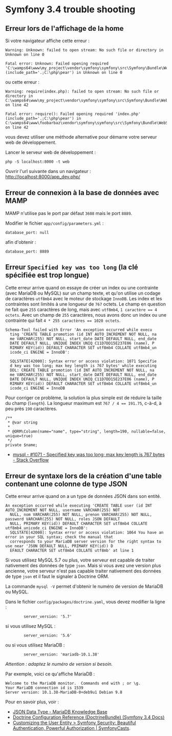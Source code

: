 # Symfony 3.4 trouble shooting

## Erreur lors de l'affichage de la home

Si votre navigateur affiche cette erreur :

```
Warning: Unknown: failed to open stream: No such file or directory in Unknown on line 0

Fatal error: Unknown: Failed opening required 'C:\wamps64\www\my_project\vendor\symfony\symfony\src\Symfony\Bundle\WebServerBundle/Resources/router.php' (include_path='.;C:\php\pear') in Unknown on line 0
```

ou cette erreur :

```
Warning: require(index.php): failed to open stream: No such file or directory in C:\wamps64\www\my_project\vendor\symfony\symfony\src\Symfony\Bundle\WebServerBundle\Resources\router.php on line 42

Fatal error: require(): Failed opening required 'index.php' (include_path='.;C:\php\pear') in C:\wamps64\www\foobarbaz\vendor\symfony\symfony\src\Symfony\Bundle\WebServerBundle\Resources\router.php on line 42
```

vous devez utiliser une méthode alternative pour démarre votre serveur web de développement.

Lancer le serveur web de développement :

    php -S localhost:8000 -t web

Ouvrir l'url suivante dans un navigateur : [http://localhost:8000/app_dev.php/](http://localhost:8000/app_dev.php/)

## Erreur de connexion à la base de données avec MAMP

MAMP n'utilise pas le port par défaut `3608` mais le port `8889`.

Modifier le fichier `app/config/parameters.yml` :

    database_port: null

afin d'obtenir :

    database_port: 8889

## Erreur `Specified key was too long` (la clé spécifiée est trop longue)

Cette erreur arrive quand on essaye de créer un index ou une contrainte (avec MariaDB ou MySQL) sur un champ texte, et qu'on utilise un codage de caractères `utf8mb4` avec le moteur de stockage `InnoDB`.
Les index et les contraintes sont limités à une longueur de `767` octets.
Le champ en question ne fait que `255` caractères de long, mais avec `utf8mb4`, `1 caractère == 4 octets`.
Avec un champ de `255` caractères, nous avons donc un index ou une contrainte qui fait `4 * 255 caractères == 1020 octets`.

    Schema-Tool failed with Error 'An exception occurred while execu
      ting 'CREATE TABLE promotion (id INT AUTO_INCREMENT NOT NULL, na
      me VARCHAR(255) NOT NULL, start_date DATE DEFAULT NULL, end_date
      DATE DEFAULT NULL, UNIQUE INDEX UNIQ_C11D7DD15E237E06 (name), P
      RIMARY KEY(id)) DEFAULT CHARACTER SET utf8mb4 COLLATE utf8mb4_un
      icode_ci ENGINE = InnoDB':

      SQLSTATE[42000]: Syntax error or access violation: 1071 Specifie
      d key was too long; max key length is 767 bytes' while executing
      DDL: CREATE TABLE promotion (id INT AUTO_INCREMENT NOT NULL, na
      me VARCHAR(255) NOT NULL, start_date DATE DEFAULT NULL, end_date
      DATE DEFAULT NULL, UNIQUE INDEX UNIQ_C11D7DD15E237E06 (name), P
      RIMARY KEY(id)) DEFAULT CHARACTER SET utf8mb4 COLLATE utf8mb4_un
      icode_ci ENGINE = InnoDB

Pour corriger ce problème, la solution la plus simple est de réduire la taille du champ (`length`).
La longueur maximum est `767 / 4 == 191.75`, c-à-d, à peu près `190` caractères.

    /**
     * @var string
     *
     * @ORM\Column(name="name", type="string", length=190, nullable=false, unique=true)
     */
    private $name;

- [mysql - #1071 - Specified key was too long; max key length is 767 bytes - Stack Overflow](https://stackoverflow.com/questions/1814532/1071-specified-key-was-too-long-max-key-length-is-767-bytes)

## Erreur de syntaxe lors de la création d'une table contenant une colonne de type JSON

Cette erreur arrive quand on a un type de données JSON dans son entité.

    An exception occurred while executing 'CREATE TABLE user (id INT AUTO_INCREMENT NOT NULL, username VARCHAR(255) NOT
      NULL, nom VARCHAR(255) NOT NULL, prenon VARCHAR(255) NOT NULL, password VARCHAR(255) NOT NULL, roles JSON DEFAULT
      NULL, PRIMARY KEY(id)) DEFAULT CHARACTER SET utf8mb4 COLLATE utf8mb4_unicode_ci ENGINE = InnoDB':
      SQLSTATE[42000]: Syntax error or access violation: 1064 You have an error in your SQL syntax; check the manual that
      corresponds to your MariaDB server version for the right syntax to use near 'JSON DEFAULT NULL, PRIMARY KEY(id)) D
      EFAULT CHARACTER SET utf8mb4 COLLATE utf8mb' at line 1

Si vous utilisez MySQL 5.7 ou plus, votre serveur est capable de traiter nativement des données de type `json`.
Mais si vous avez une version plus ancienne, votre serveur n'est pas capable traiter nativement des données de type `json` et il faut le signaler à Doctrine ORM.

La commande `mysql -V` permet d'obtenir le numéro de version de MariaDB ou MySQL.

Dans le fichier `config/packages/doctrine.yaml`, vous devez modifier la ligne :

            server_version: '5.7'

si vous utilisez MySQL :

            server_version: '5.6'

ou si vous utilisez MariaDB :

            server_version: 'mariadb-10.1.38'

*Attention : adaptez le numéro de version si besoin.*

Par exemple, voici ce qu'affiche MariaDB :

    Welcome to the MariaDB monitor.  Commands end with ; or \g.
    Your MariaDB connection id is 1539
    Server version: 10.1.38-MariaDB-0+deb9u1 Debian 9.8

Pour en savoir plus, voir :

- [JSON Data Type - MariaDB Knowledge Base](https://mariadb.com/kb/en/library/json-data-type/)
- [Doctrine Configuration Reference (DoctrineBundle) (Symfony 3.4 Docs)](https://symfony.com/doc/3.4/reference/configuration/doctrine.html)
- [Customizing the User Entity > Symfony Security: Beautiful Authentication, Powerful Authorization | SymfonyCasts](https://symfonycasts.com/screencast/symfony-security/user-entity#setting-doctrines-server-version).

